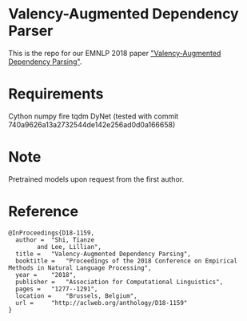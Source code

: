 # Valency-Augmented Dependency Parser

This is the repo for our EMNLP 2018 paper ["Valency-Augmented Dependency Parsing"](http://aclweb.org/anthology/D18-1159).

# Requirements

Cython
numpy
fire
tqdm
DyNet (tested with commit 740a9626a13a2732544de142e256ad0d0a166658)

# Note

Pretrained models upon request from the first author. 

# Reference
```[tex]
@InProceedings{D18-1159,
  author = 	"Shi, Tianze
		and Lee, Lillian",
  title = 	"Valency-Augmented Dependency Parsing",
  booktitle = 	"Proceedings of the 2018 Conference on Empirical Methods in Natural Language Processing",
  year = 	"2018",
  publisher = 	"Association for Computational Linguistics",
  pages = 	"1277--1291",
  location = 	"Brussels, Belgium",
  url = 	"http://aclweb.org/anthology/D18-1159"
}
```
